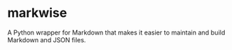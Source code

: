 # markwise
A Python wrapper for Markdown that makes it easier to maintain and build Markdown and JSON files.
